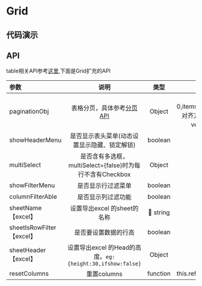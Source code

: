# Grid
## 代码演示
## API
table相关API参考[这里](http://bee.tinper.org/bee-table#bee-table),下面是Grid扩充的API

|参数|说明|类型|默认值|
|:--|:---:|:--:|---:|
|paginationObj|表格分页，具体参考[分页API](http://bee.tinper.org/bee-pagination#bee-pagination)|Object|{activePage: 1, total: 0,items:1}horizontalPosition:分页条的对齐方式是left可以为center、right。verticalPosition为bottom或者top|
|showHeaderMenu|是否显示表头菜单(动态设置显示隐藏、锁定解锁)|boolean|true|
|multiSelect|是否含有多选框，multiSelect={false}时为每行不含有Checkbox|Object|{}|
|showFilterMenu|是否显示行过滤菜单|boolean|false|
|columnFilterAble|是否显示列过滤功能|boolean|true|
|sheetName【excel】| 设置导出excel 的sheet的名称 | string | -- |
|sheetIsRowFilter【excel】| 是否要设置数据的行高 | boolean | false |
|sheetHeader【excel】| 设置导出excel 的Head的高度。`eg:{height:30,ifshow:false}` | Object |{height:30,ifshow:false}|
|resetColumns|重置columns|function|this.refs.grid.resetColumns(columns)|



